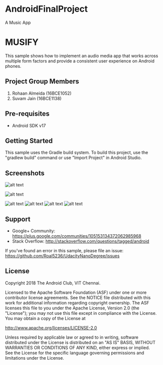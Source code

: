 # AndroidFinalProject

A Music App

MUSIFY
==============================

This sample shows how to implement an audio media app that works
across multiple form factors and provide a consistent user experience
on Android phones.

Project Group Members
--------------------------
1. Rohaan Almeida (16BCE1052)
2. Suvam Jain (16BCE1138)


Pre-requisites
--------------

- Android SDK v17

Getting Started
---------------

This sample uses the Gradle build system. To build this project, use the
"gradlew build" command or use "Import Project" in Android Studio.

Screenshots
-----------
![alt text](https://github.com/suvamjain/Android-Final-Project/blob/master/Screenshots/Screenshot_1523871702.png)


![alt text](https://github.com/suvamjain/Android-Final-Project/blob/master/Screenshots/Screenshot_1523871707.png)


![alt text](https://github.com/suvamjain/Android-Final-Project/blob/master/Screenshots/Screenshot_1523871712.png)
![alt text](https://github.com/suvamjain/Android-Final-Project/blob/master/Screenshots/Screenshot_1523871716.png)
![alt text](https://github.com/suvamjain/Android-Final-Project/blob/master/Screenshots/Screenshot_1523871719.png)
![alt text](https://github.com/suvamjain/Android-Final-Project/blob/master/Screenshots/Screenshot_1523871722.png)

Support
-------

- Google+ Community: https://plus.google.com/communities/105153134372062985968
- Stack Overflow: http://stackoverflow.com/questions/tagged/android

If you've found an error in this sample, please file an issue:
https://github.com/Roal5236/UdacityNanoDegree/issues


License
-------

Copyright 2018 The Android Club, VIT Chennai.

Licensed to the Apache Software Foundation (ASF) under one or more contributor
license agreements.  See the NOTICE file distributed with this work for
additional information regarding copyright ownership.  The ASF licenses this
file to you under the Apache License, Version 2.0 (the "License"); you may not
use this file except in compliance with the License.  You may obtain a copy of
the License at

  http://www.apache.org/licenses/LICENSE-2.0

Unless required by applicable law or agreed to in writing, software
distributed under the License is distributed on an "AS IS" BASIS, WITHOUT
WARRANTIES OR CONDITIONS OF ANY KIND, either express or implied.  See the
License for the specific language governing permissions and limitations under
the License.
